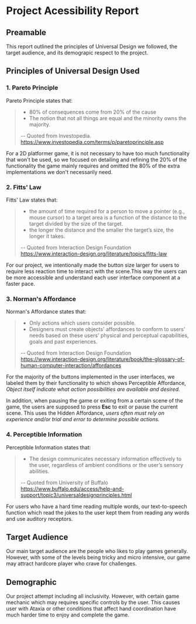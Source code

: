 # Project Acessibility Report 

## Preamable

This report outlined the principles of Universal Design we followed, the target audience, and its demograpic respect to the project.

## Principles of Universal Design Used
### 1. Pareto Principle

Pareto Principle states that:
> - 80% of consequences come from 20% of the cause
> - The notion that not all things are equal and the minority owns the majority.
> 
> -- Quoted from Investopedia.
> https://www.investopedia.com/terms/p/paretoprinciple.asp

For a 2D platformer game, it is not necessary to have too much functionality that won't be used, so we focused on detailing and refining the 20% of the functionality the game mainly requires and omitted the 80% of the extra implementations we don't necessarily need.

### 2. Fitts' Law

Fitts' Law states that:
> - the amount of time required for a person to move a pointer (e.g., mouse cursor) to a target area is a function of the distance to the target divided by the size of the target.
> -  the longer the distance and the smaller the target’s size, the longer it takes.
>
> -- Quoted from Interaction Design Foundation
> https://www.interaction-design.org/literature/topics/fitts-law

For our project, we intentionally made the button size larger for users to require less reaction time to interact with the scene.This way the users can be more accessible and understand each user interface component at a faster pace.

### 3. Norman's Affordance

Norman's Affordance states that:
> -  Only actions which users consider possible. 
> - Designers must create objects' affordances to conform to users' needs based on these users' physical and perceptual capabilities, goals and past experiences.
>
> -- Quoted from Interaction Design Foundation
> https://www.interaction-design.org/literature/book/the-glossary-of-human-computer-interaction/affordances

For the majority of the buttons implemented in the user interfaces, we labeled them by their functionality to which shows Perceptible Affordance, *Object itself indicate what action possibilities are available and desired.*

In addition, when pausing the game or exiting from a certain scene of the game, the users are supposed to press **Esc** to exit or pause the current scene. This uses the Hidden Affordance, *users often must rely on experience and/or trial and error to determine possible actions.*

### 4. Perceptible Information

Perceptible Information states that:
> - The design communicates necessary information effectively to the user, regardless of ambient conditions or the user’s sensory abilities. 
> 
> -- Quoted from University of Buffalo
> https://www.buffalo.edu/access/help-and-support/topic3/universaldesignprinciples.html

For users who have a hard time reading multiple words, our text-to-speech function which read the jokes to the user kept them from reading any words and use auditory receptors.

## Target Audience
Our main target audience are the people who likes to play games generally. However, with some of the levels being tricky and micro intensive, our game may attract hardcore player who crave for challenges.

## Demographic
Our project attempt including all inclusivity. However, with certain game mechanic which may requires specific controls by the user. This causes user with Ataxia or other conditions that affect hand coordination have much harder time to enjoy and complete the game.